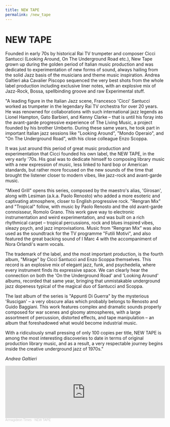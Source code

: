```yaml
---
title: NEW TAPE
permalink: /new_tape
---
```


# NEW TAPE

Founded in early 70s by historical Rai TV trumpeter and composer Cicci Santucci (Looking Around, On The Underground Road etc.), New Tape grown up during the golden period of Italian music production and was dedicated to experimentation of new forms of sound, always hailing from the solid Jazz basis of the musicians and theme music inspiration. Andrea Galtieri aka Cavalier Piscopo sequenced the very best shots from the whole label production including exclusive liner notes, with an explosive mix of Jazz-Rock, Bossa, spellbinding groove and raw Experimental stuff.

"A leading figure in the Italian Jazz scene, Francesco 'Cicci' Santucci worked as trumpeter in the legendary Rai TV orchestra for over 20 years. He was renowned for collaborations with such international jazz legends as Lionel Hampton, Gato Barbieri, and Kenny Clarke – that is until his foray into the avant-garde progressive experience of The Living Music, a project founded by his brother Umberto. During these same years, he took part in important Italian jazz sessions like "Looking Around", "Mondo Operaio", and "On The Underground Road", with his close colleague Enzo Scoppa.

It was just around this period of great music production and experimentation that Cicci founded his own label, the NEW TAPE, in the very early '70s. His goal was to dedicate himself to composing library music with a new expression of music, less linked to hard bop or American standards, but rather more focused on the new sounds of the time that brought the listener closer to modern vibes, like jazz-rock and avant-garde music.

"Mixed Grill" opens this series, composed by the maestro's alias, 'Girosan', along with Lesiman (a.k.a. Paolo Renosto) who added a more esoteric and captivating atmosphere, closer to English progressive rock. "Rengran Mix" and "Tropical" follow, with music by Paolo Renosto and the old avant-garde connoisseur, Romolo Grano. This work gave way to electronic instrumentation and weird experimentation, and was built on a rich rhythmical carpet – tropical percussions, rock and blues inspired vibes, sleazy psych, and jazz improvisations. Music from “Rengran Mix” was also used as the soundtrack for the TV programme "Futili Motivi", and also featured the great backing sound of I Marc 4 with the accompaniment of Nora Orlandi's warm vocals.

The trademark of the label, and the most important production, is the fourth album, "Mirage" by Cicci Santucci and Enzo Scoppa themselves. This record is an explosive mix of elegant jazz, funk, and psychedelia, where every instrument finds its expressive space. We can clearly hear the connection on both the 'On the Underground Road' and 'Looking Around' albums, recorded that same year, bringing that unmistakable underground jazz dopeness typical of the magical duo of Santucci and Scoppa.

The last album of the series is "Appunti Di Guerra" by the mysterious 'Ruscigan' – a very obscure alias which probably belongs to Renosto and Guido Baggiani. This work features complex and dramatic sounds properly composed for war scenes and gloomy atmospheres, with a large assortment of percussion, distorted effects, and tape manipulation – an album that foreshadowed what would become industrial music.

With a ridiculously small pressing of only 100 copies per title, NEW TAPE is among the most interesting discoveries to date in terms of original production library music, and as a result, a very respectable journey begins inside the creative underground jazz of 1970s."

*Andrea Galtieri*

<iframe width="100%" height="166" scrolling="no" frameborder="no" allow="autoplay" src="https://w.soundcloud.com/player/?url=https%3A//api.soundcloud.com/tracks/526792659&color=%23ff5500&auto_play=false&hide_related=true&show_comments=false&show_user=true&show_reposts=false&show_teaser=false"></iframe><div style="font-size: 10px; color: #cccccc;line-break: anywhere;word-break: normal;overflow: hidden;white-space: nowrap;text-overflow: ellipsis; font-family: Interstate,Lucida Grande,Lucida Sans Unicode,Lucida Sans,Garuda,Verdana,Tahoma,sans-serif;font-weight: 100;"><a href="https://soundcloud.com/armagideon-times" title="Armagideon Times" target="_blank" style="color: #cccccc; text-decoration: none;">Armagideon Times</a> · <a href="https://soundcloud.com/armagideon-times/new-tape" title="NEW TAPE" target="_blank" style="color: #cccccc; text-decoration: none;">NEW TAPE</a></div>